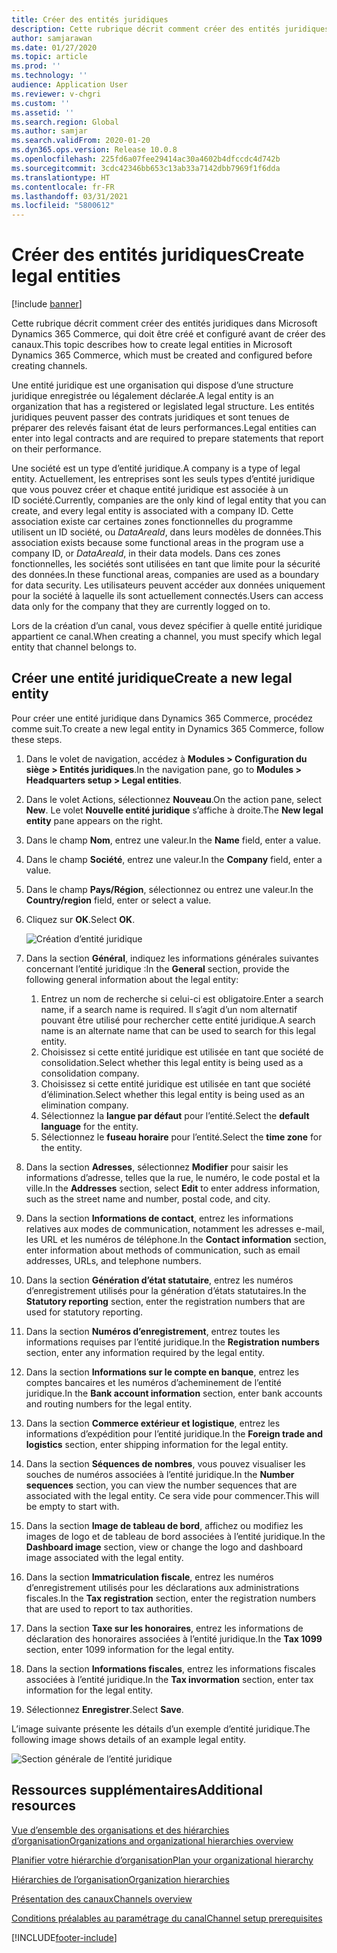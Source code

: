 ```yaml
---
title: Créer des entités juridiques
description: Cette rubrique décrit comment créer des entités juridiques dans Microsoft Dynamics 365 Commerce, qui doit être créé et configuré avant de créer des canaux.
author: samjarawan
ms.date: 01/27/2020
ms.topic: article
ms.prod: ''
ms.technology: ''
audience: Application User
ms.reviewer: v-chgri
ms.custom: ''
ms.assetid: ''
ms.search.region: Global
ms.author: samjar
ms.search.validFrom: 2020-01-20
ms.dyn365.ops.version: Release 10.0.8
ms.openlocfilehash: 225fd6a07fee29414ac30a4602b4dfccdc4d742b
ms.sourcegitcommit: 3cdc42346bb653c13ab33a7142dbb7969f1f6dda
ms.translationtype: HT
ms.contentlocale: fr-FR
ms.lasthandoff: 03/31/2021
ms.locfileid: "5800612"
---
```

# <a name="create-legal-entities"></a><span data-ttu-id="b0bbf-103">Créer des entités juridiques</span><span class="sxs-lookup"><span data-stu-id="b0bbf-103">Create legal entities</span></span>

[!include [banner](includes/banner.md)]

<span data-ttu-id="b0bbf-104">Cette rubrique décrit comment créer des entités juridiques dans Microsoft Dynamics 365 Commerce, qui doit être créé et configuré avant de créer des canaux.</span><span class="sxs-lookup"><span data-stu-id="b0bbf-104">This topic describes how to create legal entities in Microsoft Dynamics 365 Commerce, which must be created and configured before creating channels.</span></span>

<span data-ttu-id="b0bbf-105">Une entité juridique est une organisation qui dispose d’une structure juridique enregistrée ou légalement déclarée.</span><span class="sxs-lookup"><span data-stu-id="b0bbf-105">A legal entity is an organization that has a registered or legislated legal structure.</span></span> <span data-ttu-id="b0bbf-106">Les entités juridiques peuvent passer des contrats juridiques et sont tenues de préparer des relevés faisant état de leurs performances.</span><span class="sxs-lookup"><span data-stu-id="b0bbf-106">Legal entities can enter into legal contracts and are required to prepare statements that report on their performance.</span></span>

<span data-ttu-id="b0bbf-107">Une société est un type d’entité juridique.</span><span class="sxs-lookup"><span data-stu-id="b0bbf-107">A company is a type of legal entity.</span></span> <span data-ttu-id="b0bbf-108">Actuellement, les entreprises sont les seuls types d’entité juridique que vous pouvez créer et chaque entité juridique est associée à un ID société.</span><span class="sxs-lookup"><span data-stu-id="b0bbf-108">Currently, companies are the only kind of legal entity that you can create, and every legal entity is associated with a company ID.</span></span> <span data-ttu-id="b0bbf-109">Cette association existe car certaines zones fonctionnelles du programme utilisent un ID société, ou *DataAreaId*, dans leurs modèles de données.</span><span class="sxs-lookup"><span data-stu-id="b0bbf-109">This association exists because some functional areas in the program use a company ID, or *DataAreaId*, in their data models.</span></span> <span data-ttu-id="b0bbf-110">Dans ces zones fonctionnelles, les sociétés sont utilisées en tant que limite pour la sécurité des données.</span><span class="sxs-lookup"><span data-stu-id="b0bbf-110">In these functional areas, companies are used as a boundary for data security.</span></span> <span data-ttu-id="b0bbf-111">Les utilisateurs peuvent accéder aux données uniquement pour la société à laquelle ils sont actuellement connectés.</span><span class="sxs-lookup"><span data-stu-id="b0bbf-111">Users can access data only for the company that they are currently logged on to.</span></span> 

<span data-ttu-id="b0bbf-112">Lors de la création d’un canal, vous devez spécifier à quelle entité juridique appartient ce canal.</span><span class="sxs-lookup"><span data-stu-id="b0bbf-112">When creating a channel, you must specify which legal entity that channel belongs to.</span></span>

## <a name="create-a-new-legal-entity"></a><span data-ttu-id="b0bbf-113">Créer une entité juridique</span><span class="sxs-lookup"><span data-stu-id="b0bbf-113">Create a new legal entity</span></span>

<span data-ttu-id="b0bbf-114">Pour créer une entité juridique dans Dynamics 365 Commerce, procédez comme suit.</span><span class="sxs-lookup"><span data-stu-id="b0bbf-114">To create a new legal entity in Dynamics 365 Commerce, follow these steps.</span></span>

1. <span data-ttu-id="b0bbf-115">Dans le volet de navigation, accédez à **Modules \> Configuration du siège \> Entités juridiques**.</span><span class="sxs-lookup"><span data-stu-id="b0bbf-115">In the navigation pane, go to  **Modules \> Headquarters setup \> Legal entities**.</span></span>
1. <span data-ttu-id="b0bbf-116">Dans le volet Actions, sélectionnez **Nouveau**.</span><span class="sxs-lookup"><span data-stu-id="b0bbf-116">On the action pane, select **New**.</span></span> <span data-ttu-id="b0bbf-117">Le volet **Nouvelle entité juridique** s’affiche à droite.</span><span class="sxs-lookup"><span data-stu-id="b0bbf-117">The **New legal entity** pane appears on the right.</span></span>
1. <span data-ttu-id="b0bbf-118">Dans le champ **Nom**, entrez une valeur.</span><span class="sxs-lookup"><span data-stu-id="b0bbf-118">In the **Name** field, enter a value.</span></span>
1. <span data-ttu-id="b0bbf-119">Dans le champ **Société**, entrez une valeur.</span><span class="sxs-lookup"><span data-stu-id="b0bbf-119">In the **Company** field, enter a value.</span></span>
1. <span data-ttu-id="b0bbf-120">Dans le champ **Pays/Région**, sélectionnez ou entrez une valeur.</span><span class="sxs-lookup"><span data-stu-id="b0bbf-120">In the **Country/region** field, enter or select a value.</span></span>
1. <span data-ttu-id="b0bbf-121">Cliquez sur **OK**.</span><span class="sxs-lookup"><span data-stu-id="b0bbf-121">Select **OK**.</span></span> 

   ![Création d’entité juridique](media/legal-entities.png)

1. <span data-ttu-id="b0bbf-123">Dans la section **Général**, indiquez les informations générales suivantes concernant l’entité juridique :</span><span class="sxs-lookup"><span data-stu-id="b0bbf-123">In the **General** section, provide the following general information about the legal entity:</span></span> 
   1. <span data-ttu-id="b0bbf-124">Entrez un nom de recherche si celui-ci est obligatoire.</span><span class="sxs-lookup"><span data-stu-id="b0bbf-124">Enter a search name, if a search name is required.</span></span> <span data-ttu-id="b0bbf-125">Il s’agit d’un nom alternatif pouvant être utilisé pour rechercher cette entité juridique.</span><span class="sxs-lookup"><span data-stu-id="b0bbf-125">A search name is an alternate name that can be used to search for this legal entity.</span></span> 
   1. <span data-ttu-id="b0bbf-126">Choisissez si cette entité juridique est utilisée en tant que société de consolidation.</span><span class="sxs-lookup"><span data-stu-id="b0bbf-126">Select whether this legal entity is being used as a consolidation company.</span></span>
   1. <span data-ttu-id="b0bbf-127">Choisissez si cette entité juridique est utilisée en tant que société d’élimination.</span><span class="sxs-lookup"><span data-stu-id="b0bbf-127">Select whether this legal entity is being used as an elimination company.</span></span> 
   1. <span data-ttu-id="b0bbf-128">Sélectionnez la **langue par défaut** pour l’entité.</span><span class="sxs-lookup"><span data-stu-id="b0bbf-128">Select the **default language** for the entity.</span></span> 
   1. <span data-ttu-id="b0bbf-129">Sélectionnez le **fuseau horaire** pour l’entité.</span><span class="sxs-lookup"><span data-stu-id="b0bbf-129">Select the **time zone** for the entity.</span></span>
1. <span data-ttu-id="b0bbf-130">Dans la section **Adresses**, sélectionnez **Modifier** pour saisir les informations d’adresse, telles que la rue, le numéro, le code postal et la ville.</span><span class="sxs-lookup"><span data-stu-id="b0bbf-130">In the **Addresses** section, select **Edit** to enter address information, such as the street name and number, postal code, and city.</span></span>
1. <span data-ttu-id="b0bbf-131">Dans la section **Informations de contact**, entrez les informations relatives aux modes de communication, notamment les adresses e-mail, les URL et les numéros de téléphone.</span><span class="sxs-lookup"><span data-stu-id="b0bbf-131">In the **Contact information** section, enter information about methods of communication, such as email addresses, URLs, and telephone numbers.</span></span>
1. <span data-ttu-id="b0bbf-132">Dans la section **Génération d’état statutaire**, entrez les numéros d’enregistrement utilisés pour la génération d’états statutaires.</span><span class="sxs-lookup"><span data-stu-id="b0bbf-132">In the **Statutory reporting** section, enter the registration numbers that are used for statutory reporting.</span></span>
1. <span data-ttu-id="b0bbf-133">Dans la section **Numéros d’enregistrement**, entrez toutes les informations requises par l’entité juridique.</span><span class="sxs-lookup"><span data-stu-id="b0bbf-133">In the **Registration numbers** section, enter any information required by the legal entity.</span></span>
1. <span data-ttu-id="b0bbf-134">Dans la section **Informations sur le compte en banque**, entrez les comptes bancaires et les numéros d’acheminement de l’entité juridique.</span><span class="sxs-lookup"><span data-stu-id="b0bbf-134">In the **Bank account information** section, enter bank accounts and routing numbers for the legal entity.</span></span>
1. <span data-ttu-id="b0bbf-135">Dans la section **Commerce extérieur et logistique**, entrez les informations d’expédition pour l’entité juridique.</span><span class="sxs-lookup"><span data-stu-id="b0bbf-135">In the **Foreign trade and logistics** section, enter shipping information for the legal entity.</span></span>
1. <span data-ttu-id="b0bbf-136">Dans la section **Séquences de nombres**, vous pouvez visualiser les souches de numéros associées à l’entité juridique.</span><span class="sxs-lookup"><span data-stu-id="b0bbf-136">In the **Number sequences** section, you can view the number sequences that are associated with the legal entity.</span></span> <span data-ttu-id="b0bbf-137">Ce sera vide pour commencer.</span><span class="sxs-lookup"><span data-stu-id="b0bbf-137">This will be empty to start with.</span></span>
1. <span data-ttu-id="b0bbf-138">Dans la section **Image de tableau de bord**, affichez ou modifiez les images de logo et de tableau de bord associées à l’entité juridique.</span><span class="sxs-lookup"><span data-stu-id="b0bbf-138">In the **Dashboard image** section, view or change the logo and dashboard image associated with the legal entity.</span></span>
1. <span data-ttu-id="b0bbf-139">Dans la section **Immatriculation fiscale**, entrez les numéros d’enregistrement utilisés pour les déclarations aux administrations fiscales.</span><span class="sxs-lookup"><span data-stu-id="b0bbf-139">In the **Tax registration** section, enter the registration numbers that are used to report to tax authorities.</span></span>
1. <span data-ttu-id="b0bbf-140">Dans la section **Taxe sur les honoraires**, entrez les informations de déclaration des honoraires associées à l’entité juridique.</span><span class="sxs-lookup"><span data-stu-id="b0bbf-140">In the **Tax 1099** section, enter 1099 information for the legal entity.</span></span>
1. <span data-ttu-id="b0bbf-141">Dans la section **Informations fiscales**, entrez les informations fiscales associées à l’entité juridique.</span><span class="sxs-lookup"><span data-stu-id="b0bbf-141">In the **Tax invormation** section, enter tax information for the legal entity.</span></span>
1. <span data-ttu-id="b0bbf-142">Sélectionnez **Enregistrer**.</span><span class="sxs-lookup"><span data-stu-id="b0bbf-142">Select **Save**.</span></span>

<span data-ttu-id="b0bbf-143">L’image suivante présente les détails d’un exemple d’entité juridique.</span><span class="sxs-lookup"><span data-stu-id="b0bbf-143">The following image shows details of an example legal entity.</span></span>

![Section générale de l’entité juridique](media/legal-entities-general.png)
   
## <a name="additional-resources"></a><span data-ttu-id="b0bbf-145">Ressources supplémentaires</span><span class="sxs-lookup"><span data-stu-id="b0bbf-145">Additional resources</span></span>

[<span data-ttu-id="b0bbf-146">Vue d’ensemble des organisations et des hiérarchies d’organisation</span><span class="sxs-lookup"><span data-stu-id="b0bbf-146">Organizations and organizational hierarchies overview</span></span>](../fin-ops-core/fin-ops/organization-administration/organizations-organizational-hierarchies.md?toc=/dynamics365/commerce/toc.json)

[<span data-ttu-id="b0bbf-147">Planifier votre hiérarchie d’organisation</span><span class="sxs-lookup"><span data-stu-id="b0bbf-147">Plan your organizational hierarchy</span></span>](../fin-ops-core/fin-ops/organization-administration/plan-organizational-hierarchy.md?toc=/dynamics365/commerce/toc.json)

[<span data-ttu-id="b0bbf-148">Hiérarchies de l’organisation</span><span class="sxs-lookup"><span data-stu-id="b0bbf-148">Organization hierarchies</span></span>](channels-org-hierarchies.md)

[<span data-ttu-id="b0bbf-149">Présentation des canaux</span><span class="sxs-lookup"><span data-stu-id="b0bbf-149">Channels overview</span></span>](channels-overview.md)

[<span data-ttu-id="b0bbf-150">Conditions préalables au paramétrage du canal</span><span class="sxs-lookup"><span data-stu-id="b0bbf-150">Channel setup prerequisites</span></span>](channels-prerequisites.md)


[!INCLUDE[footer-include](../includes/footer-banner.md)]
